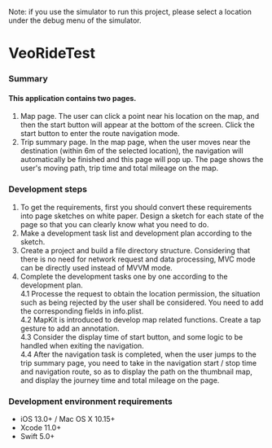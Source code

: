 Note: if you use the simulator to run this project, please select a location under the debug menu of the simulator.

# VeoRideTest

### Summary

#### This application contains two pages.
1. Map page. The user can click a point near his location on the map, and then the start button will appear at the bottom of the screen. Click the start button to enter the route navigation mode.
2. Trip summary page. In the map page, when the user moves near the destination (within 6m of the selected location), the navigation will automatically be finished and this page will pop up. The page shows the user's moving path, trip time and total mileage on the map.

### Development steps
1. To get the requirements, first you should convert these requirements into page sketches on white paper. Design a sketch for each state of the page so that you can clearly know what you need to do.
2. Make a development task list and development plan according to the sketch.
3. Create a project and build a file directory structure. Considering that there is no need for network request and data processing, MVC mode can be directly used instead of MVVM mode.
4. Complete the development tasks one by one according to the development plan.<br>
4.1 Processe the request to obtain the location permission, the situation such as being rejected by the user shall be considered. You need to add the corresponding fields in info.plist.<br>
4.2 MapKit is introduced to develop map related functions. Create a tap gesture to add an annotation.<br>
4.3 Consider the display time of start button, and some logic to be handled when exiting the navigation.<br>
4.4 After the navigation task is completed, when the user jumps to the trip summary page, you need to take in the navigation start / stop time and navigation route, so as to display the path on the thumbnail map, and display the journey time and total mileage on the page.

### Development environment requirements
* iOS 13.0+ / Mac OS X 10.15+
* Xcode 11.0+
* Swift 5.0+
